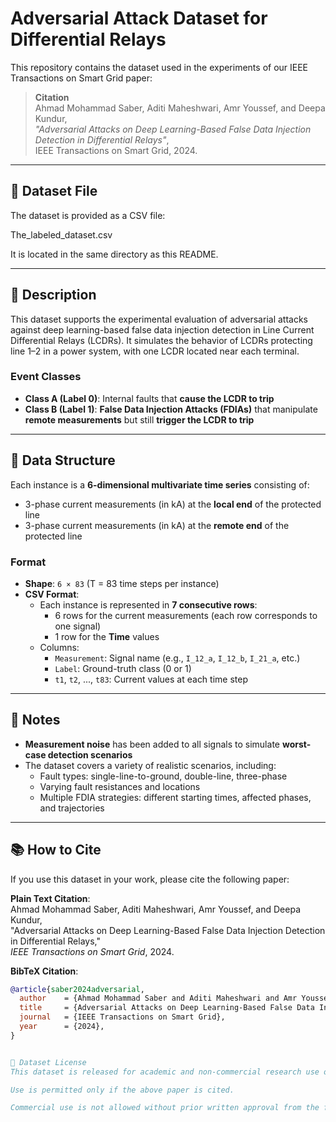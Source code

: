 # Adversarial Attack Dataset for Differential Relays

This repository contains the dataset used in the experiments of our IEEE Transactions on Smart Grid paper:

> **Citation**  
> Ahmad Mohammad Saber, Aditi Maheshwari, Amr Youssef, and Deepa Kundur,  
> *"Adversarial Attacks on Deep Learning-Based False Data Injection Detection in Differential Relays"*,  
> IEEE Transactions on Smart Grid, 2024.

---

## 📁 Dataset File

The dataset is provided as a CSV file:

The_labeled_dataset.csv


It is located in the same directory as this README.

---

## 📄 Description

This dataset supports the experimental evaluation of adversarial attacks against deep learning-based false data injection detection in Line Current Differential Relays (LCDRs). It simulates the behavior of LCDRs protecting line 1–2 in a power system, with one LCDR located near each terminal.

### Event Classes

- **Class A (Label 0)**: Internal faults that **cause the LCDR to trip**
- **Class B (Label 1)**: **False Data Injection Attacks (FDIAs)** that manipulate **remote measurements** but still **trigger the LCDR to trip**

---

## 🔢 Data Structure

Each instance is a **6-dimensional multivariate time series** consisting of:

- 3-phase current measurements (in kA) at the **local end** of the protected line
- 3-phase current measurements (in kA) at the **remote end** of the protected line

### Format

- **Shape**: `6 × 83` (T = 83 time steps per instance)
- **CSV Format**:
  - Each instance is represented in **7 consecutive rows**:
    - 6 rows for the current measurements (each row corresponds to one signal)
    - 1 row for the **Time** values
  - Columns:
    - `Measurement`: Signal name (e.g., `I_12_a`, `I_12_b`, `I_21_a`, etc.)
    - `Label`: Ground-truth class (0 or 1)
    - `t1`, `t2`, ..., `t83`: Current values at each time step

---

## 🧪 Notes

- **Measurement noise** has been added to all signals to simulate **worst-case detection scenarios**
- The dataset covers a variety of realistic scenarios, including:
  - Fault types: single-line-to-ground, double-line, three-phase
  - Varying fault resistances and locations
  - Multiple FDIA strategies: different starting times, affected phases, and trajectories

---

## 📚 How to Cite

If you use this dataset in your work, please cite the following paper:

**Plain Text Citation**:  
Ahmad Mohammad Saber, Aditi Maheshwari, Amr Youssef, and Deepa Kundur,  
"Adversarial Attacks on Deep Learning-Based False Data Injection Detection in Differential Relays,"  
*IEEE Transactions on Smart Grid*, 2024.

**BibTeX Citation**:
```bibtex
@article{saber2024adversarial,
  author    = {Ahmad Mohammad Saber and Aditi Maheshwari and Amr Youssef and Deepa Kundur},
  title     = {Adversarial Attacks on Deep Learning-Based False Data Injection Detection in Differential Relays},
  journal   = {IEEE Transactions on Smart Grid},
  year      = {2024},
}


📄 Dataset License
This dataset is released for academic and non-commercial research use only.

Use is permitted only if the above paper is cited.

Commercial use is not allowed without prior written approval from the first author (Ahmad Mohammad Saber).
